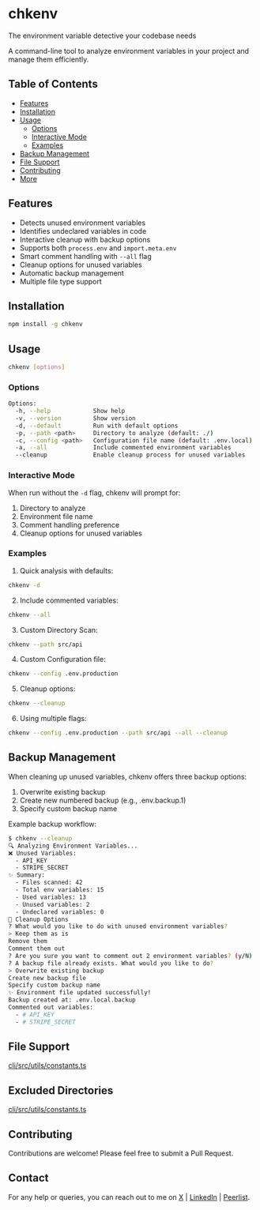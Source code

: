 # chkenv

The environment variable detective your codebase needs

A command-line tool to analyze environment variables in your project and manage them efficiently.

## Table of Contents

- [Features](#features)
- [Installation](#installation)
- [Usage](#usage)
  - [Options](#options)
  - [Interactive Mode](#interactive-mode)
  - [Examples](#examples)
- [Backup Management](#backup-management)
- [File Support](#file-support)
- [Contributing](#contributing)
- [More](#more)

## Features

- Detects unused environment variables
- Identifies undeclared variables in code
- Interactive cleanup with backup options
- Supports both `process.env` and `import.meta.env`
- Smart comment handling with `--all` flag
- Cleanup options for unused variables
- Automatic backup management
- Multiple file type support

## Installation

```bash
npm install -g chkenv
```

## Usage

```bash
chkenv [options]
```

### Options

```bash
Options:
  -h, --help            Show help
  -v, --version         Show version
  -d, --default         Run with default options
  -p, --path <path>     Directory to analyze (default: ./)
  -c, --config <path>   Configuration file name (default: .env.local)
  -a, --all             Include commented environment variables
  --cleanup             Enable cleanup process for unused variables
```

### Interactive Mode

When run without the `-d` flag, chkenv will prompt for:

1. Directory to analyze
2. Environment file name
3. Comment handling preference
4. Cleanup options for unused variables

### Examples

1. Quick analysis with defaults:

```bash
chkenv -d
```

2. Include commented variables:

```bash
chkenv --all
```

3. Custom Directory Scan:

```bash
chkenv --path src/api
```

4. Custom Configuration file:

```bash
chkenv --config .env.production
```

5. Cleanup options:

```bash
chkenv --cleanup
```

6. Using multiple flags:

```bash
chkenv --config .env.production --path src/api --all --cleanup
```

## Backup Management

When cleaning up unused variables, chkenv offers three backup options:

1. Overwrite existing backup
2. Create new numbered backup (e.g., .env.backup.1)
3. Specify custom backup name

Example backup workflow:

```bash
$ chkenv --cleanup
🔍 Analyzing Environment Variables...
❌ Unused Variables:
  - API_KEY
  - STRIPE_SECRET
✨ Summary:
  - Files scanned: 42
  - Total env variables: 15
  - Used variables: 13
  - Unused variables: 2
  - Undeclared variables: 0
🧹 Cleanup Options
? What would you like to do with unused environment variables?
> Keep them as is
Remove them
Comment them out
? Are you sure you want to comment out 2 environment variables? (y/N)
? A backup file already exists. What would you like to do?
> Overwrite existing backup
Create new backup file
Specify custom backup name
✨ Environment file updated successfully!
Backup created at: .env.local.backup
Commented out variables:
  - # API_KEY
  - # STRIPE_SECRET
```

## File Support

[cli/src/utils/constants.ts](https://github.com/sudipb7/chkenv/blob/main/cli/src/utils/constants.ts)

## Excluded Directories

[cli/src/utils/constants.ts](https://github.com/sudipb7/chkenv/blob/main/cli/src/utils/constants.ts)

## Contributing

Contributions are welcome! Please feel free to submit a Pull Request.

## Contact

For any help or queries, you can reach out to me on [X](https://dub.sh/sudip?ref=npmjs.com) | [LinkedIn](https://linkedin.com/in/sudipb7) | [Peerlist](https://peerlist.io/sudipbiswas).
